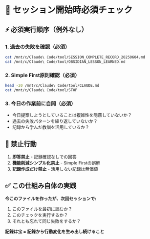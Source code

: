 # 🚨 セッション開始時必須チェック

## ⚡ 必須実行順序（例外なし）

### 1. 過去の失敗を確認（必須）
```bash
cat /mnt/c/Claude\ Code/tool/SESSION_COMPLETE_RECORD_20250604.md
cat /mnt/c/Claude\ Code/tool/OBSIDIAN_LESSON_LEARNED.md
```

### 2. Simple First原則確認（必須）
```bash
head -20 /mnt/c/Claude\ Code/tool/CLAUDE.md
cat /mnt/c/Claude\ Code/tool/STOP
```

### 3. 今日の作業前に自問（必須）
- 今日提案しようとしていることは複雑性を隠蔽していないか？
- 過去の失敗パターンを繰り返していないか？
- 記録から学んだ教訓を活用しているか？

## 🚫 禁止行動

1. **即答禁止** - 記録確認なしでの回答
2. **機能削減シンプル化禁止** - Simple Firstの誤解
3. **記録作成だけ禁止** - 活用しない記録は無価値

## ✅ この仕組み自体の実践

**今このファイルを作ったが、次回セッションで:**
1. このファイルを最初に読むか？
2. このチェックを実行するか？
3. それとも忘れて同じ失敗をするか？

**記録は宝 = 記録から行動変化を生み出し続けること**